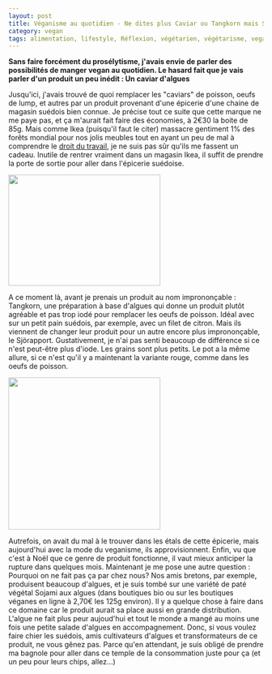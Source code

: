 ```yaml
---
layout: post
title: Véganisme au quotidien - Ne dites plus Caviar ou Tangkorn mais Sjörapport
category: vegan
tags: alimentation, lifestyle, Réflexion, végétarien, végétarisme, vegan, veganisme
---
```

**Sans faire forcément du prosélytisme, j'avais envie de parler des possibilités de manger vegan au quotidien. Le hasard fait que je vais parler d'un produit un peu inédit : Un caviar d'algues**

Jusqu'ici, j'avais trouvé de quoi remplacer les "caviars" de poisson, oeufs de lump, et autres par un produit provenant d'une épicerie d'une chaine de magasin suédois bien connue. Je précise tout ce suite que cette marque ne me paye pas, et ça m'aurait fait faire des économies, à 2€30 la boite de 85g. Mais comme Ikea (puisqu'il faut le citer) massacre gentiment 1% des forêts mondial pour nos jolis meubles tout en ayant un peu de mal à comprendre le <a href="http://www.lemonde.fr/societe/article/2010/02/17/des-salaries-d-ikea-demontent-le-mythe_1306545_3224.html">droit du travail</a>, je ne suis pas sûr qu'ils me fassent un cadeau. Inutile de rentrer vraiment dans un magasin Ikea, il suffit de prendre la porte de sortie pour aller dans l'épicerie suédoise.

<img class="size-medium wp-image-19804 alignleft" src="https://cheziceman.files.wordpress.com/2017/05/20170519_143741_wm.jpg?w=300" alt="" width="300" height="219">

A ce moment là, avant je prenais un produit au nom imprononçable : Tangkorn, une préparation à base d'algues qui donne un produit plutôt agréable et pas trop iodé pour remplacer les oeufs de poisson. Idéal avec sur un petit pain suédois, par exemple, avec un filet de citron. Mais ils viennent de changer leur produit pour un autre encore plus imprononçable, le Sjörapport. Gustativement, je n'ai pas senti beaucoup de différence si ce n'est peut-être plus d'iode. Les grains sont plus petits. Le pot a la même allure, si ce n'est qu'il y a maintenant la variante rouge, comme dans les oeufs de poisson.

<img class="size-medium wp-image-19805 alignright" src="https://cheziceman.files.wordpress.com/2017/05/20170519_143801_wm.jpg?w=300" alt="" width="300" height="300">

Autrefois, on avait du mal à le trouver dans les étals de cette épicerie, mais aujourd'hui avec la mode du veganisme, ils approvisionnent. Enfin, vu que c'est à Noël que ce genre de produit fonctionne, il vaut mieux anticiper la rupture dans quelques mois. Maintenant je me pose une autre question : Pourquoi on ne fait pas ça par chez nous? Nos amis bretons, par exemple, produisent beaucoup d'algues, et je suis tombé sur une variété de paté végétal&nbsp;Sojami aux algues (dans boutiques bio ou sur les boutiques véganes en ligne à 2,70€ les 125g environ). Il y a quelque chose à faire dans ce domaine car le produit aurait sa place aussi en grande distribution. L'algue ne fait plus peur aujoud'hui et tout le monde a mangé au moins une fois une petite salade d'algues en accompagnement. Donc, si vous voulez faire chier les suédois, amis cultivateurs d'algues et transformateurs de ce produit, ne vous gênez pas. Parce qu'en attendant, je suis obligé de prendre ma bagnole pour aller dans ce temple de la consommation juste pour ça (et un peu pour leurs chips, allez...)
